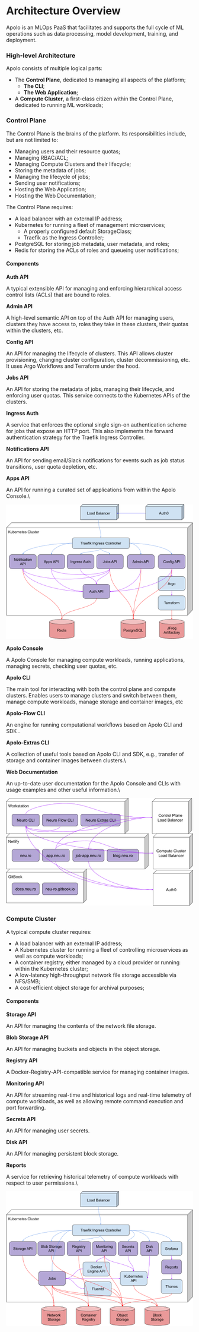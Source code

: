 # Architecture Overview

Apolo is an MLOps PaaS that facilitates and supports the full cycle of ML operations such as data processing, model development, training, and deployment.

### High-level Architecture

Apolo consists of multiple logical parts:

* The **Control Plane**, dedicated to managing all aspects of the platform;
  * **The CLI**;
  * **The Web Application**;
* A **Compute Cluster**, a first-class citizen within the Control Plane, dedicated to running ML workloads;

### Control Plane

The Control Plane is the brains of the platform. Its responsibilities include, but are not limited to:

* Managing users and their resource quotas;
* Managing RBAC/ACL;
* Managing Compute Clusters and their lifecycle;
* Storing the metadata of jobs;
* Managing the lifecycle of jobs;
* Sending user notifications;
* Hosting the Web Application;
* Hosting the Web Documentation;

The Control Plane requires:

* A load balancer with an external IP address;
* Kubernetes for running a fleet of management microservices;
  * A properly configured default StorageClass;
  * Traefik as the Ingress Controller;
* PostgreSQL for storing job metadata, user metadata, and roles;
* Redis for storing the ACLs of roles and queueing user notifications;

#### Components

**Auth API**

A typical extensible API for managing and enforcing hierarchical access control lists (ACLs) that are bound to roles.

**Admin API**

A high-level semantic API on top of the Auth API for managing users, clusters they have access to, roles they take in these clusters, their quotas within the clusters, etc.

**Config API**

An API for managing the lifecycle of clusters. This API allows cluster provisioning, changing cluster configuration, cluster decommissioning, etc. It uses Argo Workflows and Terraform under the hood.

**Jobs API**

An API for storing the metadata of jobs, managing their lifecycle, and enforcing user quotas. This service connects to the Kubernetes APIs of the clusters.

**Ingress Auth**

A service that enforces the optional single sign-on authentication scheme for jobs that expose an HTTP port. This also implements the forward authentication strategy for the Traefik Ingress Controller.

**Notifications API**

An API for sending email/Slack notifications for events such as job status transitions, user quota depletion, etc.

**Apps API**

An API for running a curated set of applications from within the Apolo Console.\\

![](<../../.gitbook/assets/Neu.ro Architecture Overview.png>)

**Apolo Console**

A Apolo Console for managing compute workloads, running applications, managing secrets, checking user quotas, etc.

**Apolo CLI**

The main tool for interacting with both the control plane and compute clusters. Enables users to manage clusters and switch between them, manage compute workloads, manage storage and container images, etc

**Apolo-Flow CLI**

An engine for running computational workflows based on Apolo CLI and SDK .

**Apolo-Extras CLI**

A collection of useful tools based on Apolo CLI and SDK, e.g., transfer of storage and container images between clusters.\\

**Web Documentation**

An up-to-date user documentation for the Apolo Console and CLIs with usage examples and other useful information.\\

![](<../../.gitbook/assets/neu.ro-architecture-overview-2 (1).png>)

### Compute Cluster

A typical compute cluster requires:

* A load balancer with an external IP address;
* A Kubernetes cluster for running a fleet of controlling microservices as well as compute workloads;
* A container registry, either managed by a cloud provider or running within the Kubernetes cluster;
* A low-latency high-throughput network file storage accessible via NFS/SMB;
* A cost-efficient object storage for archival purposes;

#### Components

**Storage API**

An API for managing the contents of the network file storage.

**Blob Storage API**

An API for managing buckets and objects in the object storage.

**Registry API**

A Docker-Registry-API-compatible service for managing container images.

**Monitoring API**

An API for streaming real-time and historical logs and real-time telemetry of compute workloads, as well as allowing remote command execution and port forwarding.

**Secrets API**

An API for managing user secrets.

**Disk API**

An API for managing persistent block storage.

**Reports**

A service for retrieving historical telemetry of compute workloads with respect to user permissions.\\

![](<../../.gitbook/assets/neu.ro-architecture-overview-3 (1).png>)
